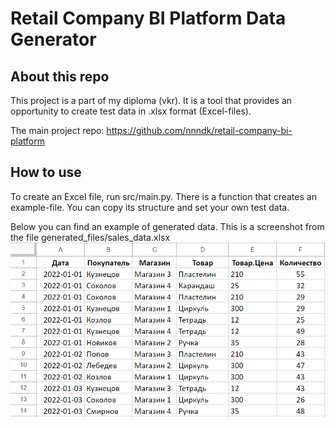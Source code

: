 # Retail Company BI Platform Data Generator

## About this repo

This project is a part of my diploma (vkr). It is a tool that provides an opportunity 
to create test data in .xlsx format (Excel-files).

The main project repo: https://github.com/nnndk/retail-company-bi-platform

## How to use

To create an Excel file, run src/main.py. There is a function that creates an example-file. 
You can copy its structure and set your own test data.

Below you can find an example of generated data. This is a screenshot from the file generated_files/sales_data.xlsx
![img.png](static/generated_data_example.png)